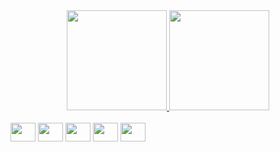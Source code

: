 <div align="center">
  <a href="https://github.com/dhenyllo">
  <img height="160em" src="https://github-readme-stats.vercel.app/api?username=dhenyllo&show_icons=true&theme=dracula&include_all_commits=true&count_private=true"/>
  <img height="160eem" src="https://github-readme-stats.vercel.app/api/top-langs/?username=dhenyllo&layout=compact&langs_count=7&theme=dracula"/>
</div>

<div style="display: inline-block"><br>
  <img align="center" height="30" width="40" src="https://cdn.jsdelivr.net/gh/devicons/devicon/icons/html5/html5-plain-wordmark.svg" />
  <img align="center" height="30" width="40" src="https://cdn.jsdelivr.net/gh/devicons/devicon/icons/css3/css3-plain-wordmark.svg" />
  <img align="center" height="30" width="40" src="https://cdn.jsdelivr.net/gh/devicons/devicon/icons/javascript/javascript-plain.svg" />
  <img align="center" height="30" width="40" src="https://cdn.jsdelivr.net/gh/devicons/devicon/icons/php/php-plain.svg" />
  <img align="center" height="30" width="40" src="https://cdn.jsdelivr.net/gh/devicons/devicon/icons/mysql/mysql-original-wordmark.svg" />
</div>
